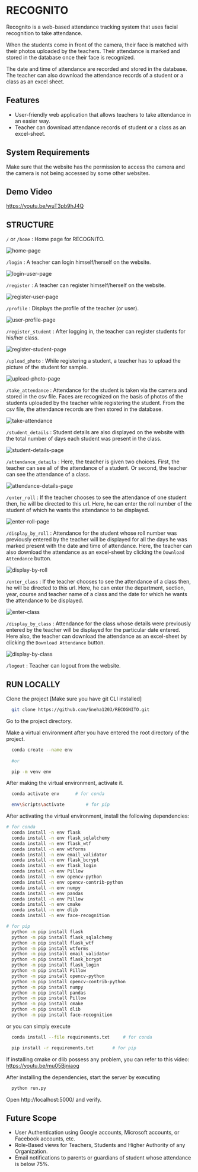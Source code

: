 # RECOGNITO
Recognito  is a web-based attendance tracking system that uses facial 
recognition to take attendance.

When the students come in front of the camera, their face is matched 
with their photos uploaded by the teachers. Their attendance is marked and 
stored in the database once their face is recognized.

The date and time of attendance are recorded and stored in the database.
The teacher can also download the attendance records of a student or a class as
an excel sheet.


## Features

- User-friendly web application that allows teachers to take attendance in an easier way.
- Teacher can download attendance records of student or a class as an excel-sheet.


## System Requirements
Make sure that the website has the permission to access the camera and the
camera is not being accessed by some other websites.


## Demo Video

https://youtu.be/wuT3pb9hJ4Q



## STRUCTURE
`/` or `/home` : Home page for RECOGNITO.

![home-page](https://user-images.githubusercontent.com/78474043/170526300-6e87b063-5897-4417-a2bb-0f88c8feebbe.jpg)

`/login` : A teacher can login himself/herself on the website. 

![login-user-page](https://user-images.githubusercontent.com/78474043/170526593-cbb91784-3b3a-4106-82ec-e37931321005.jpg)

`/register` : A teacher can register himself/herself on the website. 

![register-user-page](https://user-images.githubusercontent.com/78474043/170526629-6c0dc881-e504-4625-84ad-18ed4ec231b3.jpg)

`/profile` : Displays the profile of the teacher (or user). 

![user-profile-page](https://user-images.githubusercontent.com/78474043/170526640-afe38d20-735f-47ca-acb5-9d93041f8875.jpg)

`/register_student` : After logging in, the teacher can register students 
for his/her class. 

![register-student-page](https://user-images.githubusercontent.com/78474043/170526628-c98d9b96-7bfc-489d-9916-6eaf6cf126a1.jpg)

`/upload_photo` : While registering a student, a teacher has to upload the 
picture of the student for sample. 

![upload-photo-page](https://user-images.githubusercontent.com/78474043/170526638-c53ab65d-fa07-4719-95c4-c08848b3461c.jpg)

`/take_attendance` : Attendance for the student is taken via the camera and 
stored in the csv file. Faces are recognized on the basis of photos of the 
students uploaded by the teacher while registering the student.
From the csv file, the attendance records are then stored in the database. 

![take-attendance](https://user-images.githubusercontent.com/78474043/170528435-fea4a48b-76ae-4d42-8fa5-2a009976fcc9.jpg)

`/student_details` : Student details are also displayed on the website with the 
total number of days each student was present in the class. 

![student-details-page](https://user-images.githubusercontent.com/78474043/170526633-f2bf41a6-8c62-420c-b3c4-52085726fa07.jpg)

`/attendance_details` : Here, the teacher is given two choices.
First, the teacher can see all of the attendance of a student.
Or second, the teacher can see the attendance of a class.

![attendance-details-page](https://user-images.githubusercontent.com/78474043/170526662-3db8b8a2-31ca-40e6-90cc-c5a6606d29b1.jpg)

`/enter_roll` : If the teacher chooses to see the attendance of one student then,
he will be directed to this url. Here, he can enter the roll number of the student
of which he wants the attendance to be displayed.

![enter-roll-page](https://user-images.githubusercontent.com/78474043/170526659-dbab8b5f-faf0-43ee-b2cd-34b45122c7e1.jpg)

`/display_by_roll` : Attendance for the student whose roll number was 
previously entered by the teacher will be displayed for all the days he was 
marked present with the date and time of attendance. 
Here, the teacher can also download the attendance as an excel-sheet by clicking
the `Download Attendance` button.

![display-by-roll](https://user-images.githubusercontent.com/78474043/170526653-fad651ba-8d18-47d6-9e76-ef9b6d3f6385.jpg)

`/enter_class` : If the teacher chooses to see the attendance of a class then,
he will be directed to this url. Here, he can enter the department, section, year,
course and teacher name of a class and the date for which he wants the 
attendance to be displayed.

![enter-class](https://user-images.githubusercontent.com/78474043/170526657-3be6d405-0dc1-41a2-a82b-26a917a3202b.jpg)

`/display_by_class` : Attendance for the class whose details were previously 
entered by the teacher will be displayed for the particular date entered.
Here also, the teacher can download the attendance as an excel-sheet by clicking
the `Download Attendance` button. 

![display-by-class](https://user-images.githubusercontent.com/78474043/170526666-c2f4853f-e16b-440f-94b5-c2c882324447.jpg)

`/logout` : Teacher can logout from the website.



## RUN LOCALLY 

Clone the project [Make sure you have git CLI installed]

```bash
  git clone https://github.com/Sneha1203/RECOGNITO.git
```

Go to the project directory.

Make a virtual environment after you have entered the root directory of the project.
```bash
  conda create --name env
  
  #or

  pip -m venv env
```

After making the virtual environment, activate it.
```bash
  conda activate env      # for conda

  env\Scripts\activate        # for pip
```

After activating the virtual environment, install the following dependencies:
```bash
# for conda
  conda install -n env flask
  conda install -n env flask_sqlalchemy
  conda install -n env flask_wtf
  conda install -n env wtforms
  conda install -n env email_validator
  conda install -n env flask_bcrypt
  conda install -n env flask_login
  conda install -n env Pillow
  conda install -n env opencv-python
  conda install -n env opencv-contrib-python
  conda install -n env numpy 
  conda install -n env pandas
  conda install -n env Pillow
  conda install -n env cmake
  conda install -n env dlib
  conda install -n env face-recognition

# for pip
  python -m pip install flask
  python -m pip install flask_sqlalchemy
  python -m pip install flask_wtf
  python -m pip install wtforms
  python -m pip install email_validator
  python -m pip install flask_bcrypt
  python -m pip install flask_login
  python -m pip install Pillow
  python -m pip install opencv-python
  python -m pip install opencv-contrib-python
  python -m pip install numpy 
  python -m pip install pandas
  python -m pip install Pillow
  python -m pip install cmake
  python -m pip install dlib
  python -m pip install face-recognition

```
or you can simply execute

```bash
  conda install --file requirements.txt     # for conda

  pip install -r requirements.txt       # for pip
```

If installing cmake or dlib possess any problem, you can refer to this video:
https://youtu.be/mu05Bjniaog


After installing the dependencies, start the server by executing
```bash
  python run.py
```

Open http://localhost:5000/ and verify.


## Future Scope

- User Authentication using Google accounts, Microsoft accounts, or Facebook accounts, etc.
- Role-Based views for Teachers, Students and Higher Authority of any Organization.
- Email notifications to parents or guardians of student whose attendance is below 75%.
